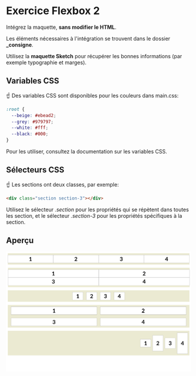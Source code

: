 # Exercice Flexbox 2

Intégrez la maquette, **sans modifier le HTML**.

Les éléments nécessaires à l'intégration se trouvent dans le dossier **\_consigne**.

Utilisez la **maquette Sketch** pour récupérer les bonnes informations (par exemple typographie et marges).

## Variables CSS

☝️ Des variables CSS sont disponibles pour les couleurs dans main.css:

```css
:root {
  --beige: #ebead2;
  --grey: #979797;
  --white: #fff;
  --black: #000;
}
```

Pour les utiliser, consultez la documentation sur les variables CSS.

## Sélecteurs CSS

☝️ Les sections ont deux classes, par exemple:

```html
<div class="section section-3"></div>
```

Utilisez le sélecteur _.section_ pour les propriétés qui se répètent dans toutes les section, et le sélecteur _.section-3_ pour les propriétés spécifiques à la section.

## Aperçu

![](_consigne/maquette@1x.png)
